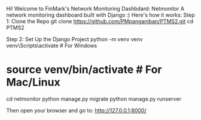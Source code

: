 Hi! Welcome to FinMark's Network Monitoring Dashbdard: Netmonitor
A network monitoring dashboard built with Django :)
Here's how it works:
Step 1: Clone the Repo
git clone https://github.com/PMpanganiban/PTMS2.git
cd PTMS2

Step 2: Set Up the Django Project
python -m venv venv
venv\Scripts\activate   # For Windows
# source venv/bin/activate  # For Mac/Linux
cd netmonitor
python manage.py migrate
python manage.py runserver

Then open your browser and go to:
http://127.0.0.1:8000/
